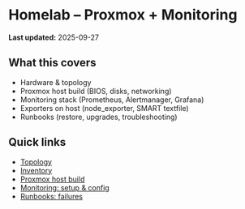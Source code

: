# Homelab – Proxmox + Monitoring

**Last updated:** 2025-09-27

## What this covers
- Hardware & topology
- Proxmox host build (BIOS, disks, networking)
- Monitoring stack (Prometheus, Alertmanager, Grafana)
- Exporters on host (node_exporter, SMART textfile)
- Runbooks (restore, upgrades, troubleshooting)

## Quick links
- [Topology](topology.md)
- [Inventory](inventory.md)
- [Proxmox host build](proxmox/host-build.md)
- [Monitoring: setup & config](monitoring/setup.md)
- [Runbooks: failures](runbooks/failures.md)
